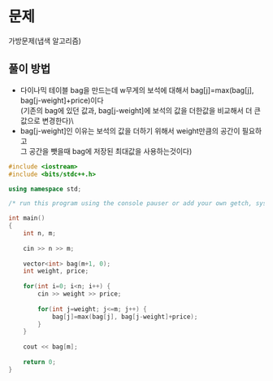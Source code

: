 # 문제
가방문제(냅색 알고리즘)
## 풀이 방법
- 다이나믹 테이블 bag을 만드는데 w무게의 보석에 대해서 bag[j]=max(bag[j], bag[j-weight]+price)이다\
(기존의 bag에 있던 값과, bag[j-weight]에 보석의 값을 더한값을 비교해서 더 큰값으로 변경한다)\
- bag[j-weight]인 이유는 보석의 값을 더하기 위해서 weight만큼의 공간이 필요하고\
  그 공간을 뺏을때 bag에 저장된 최대값을 사용하는것이다)

```c++
#include <iostream>
#include <bits/stdc++.h>

using namespace std; 

/* run this program using the console pauser or add your own getch, system("pause") or input loop */

int main()
{
	int n, m;
	
	cin >> n >> m;
	
	vector<int> bag(m+1, 0);
	int weight, price;
	
	for(int i=0; i<n; i++) {
		cin >> weight >> price;
		
		for(int j=weight; j<=m; j++) {
			bag[j]=max(bag[j], bag[j-weight]+price);
		}
	}
	
	cout << bag[m];
	
	return 0;	
}
```
